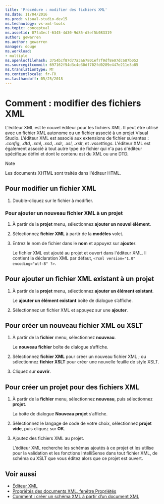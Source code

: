 ```yaml
---
title: 'Procédure : modifier des fichiers XML'
ms.date: 11/04/2016
ms.prod: visual-studio-dev15
ms.technology: vs-xml-tools
ms.topic: conceptual
ms.assetid: 07fa3ecf-6345-4d30-9d85-d5ef5b083319
author: gewarren
ms.author: gewarren
manager: douge
ms.workload:
- multiple
ms.openlocfilehash: 3754bcf87d77a3a67801ef7f9df8e07dc687b052
ms.sourcegitcommit: 697162f54d3c4e30df702fd0289e447e211e3a85
ms.translationtype: MT
ms.contentlocale: fr-FR
ms.lasthandoff: 05/25/2018
---
```

# <a name="how-to-edit-xml-files"></a>Comment : modifier des fichiers XML

L'éditeur XML est le nouvel éditeur pour les fichiers XML. Il peut être utilisé avec un fichier XML autonome ou un fichier associé à un projet Visual Studio. L’éditeur XML est associé aux extensions de fichier suivantes : *.config*, *.dtd*, *.xml*, *.xsd*, *.xdr*, *.xsl*, *.xslt*, et *.vssettings*. L'éditeur XML est également associé à tout autre type de fichier qui n'a pas d'éditeur spécifique défini et dont le contenu est du XML ou une DTD.

> [!NOTE]
> Les documents XHTML sont traités dans l'éditeur HTML.

## <a name="to-edit-an-xml-file"></a>Pour modifier un fichier XML

1.  Double-cliquez sur le fichier à modifier.

### <a name="to-add-a-new-xml-file-to-a-project"></a>Pour ajouter un nouveau fichier XML à un projet

1.  À partir de la **projet** menu, sélectionnez **ajouter un nouvel élément**.

2.  Sélectionnez **fichier XML** à partir de la **modèles** volet.

3.  Entrez le nom de fichier dans le **nom** et appuyez sur **ajouter**.

     Le fichier XML est ajouté au projet et ouvert dans l'éditeur XML. Il contient la déclaration XML par défaut, `<?xml version="1.0" encoding="utf-8" ?>`.

## <a name="to-add-an-existing-xml-file-to-a-project"></a>Pour ajouter un fichier XML existant à un projet

1.  À partir de la **projet** menu, sélectionnez **ajouter un élément existant**.

     Le **ajouter un élément existant** boîte de dialogue s’affiche.

2.  Sélectionnez un fichier XML et appuyez sur une **ajouter**.

## <a name="to-create-a-new-xml-or-xslt-file"></a>Pour créer un nouveau fichier XML ou XSLT

1.  À partir de la **fichier** menu, sélectionnez **nouveau**.

     Le **nouveau fichier** boîte de dialogue s’affiche.

2.  Sélectionnez **fichier XML** pour créer un nouveau fichier XML ; ou sélectionnez **fichier XSLT** pour créer une nouvelle feuille de style XSLT.

3.  Cliquez sur **ouvrir**.

## <a name="to-create-a-project-for-xml-files"></a>Pour créer un projet pour des fichiers XML

1.  À partir de la **fichier** menu, sélectionnez **nouveau**, puis sélectionnez **projet**.

     La boîte de dialogue **Nouveau projet** s’affiche.

2.  Sélectionnez le langage de code de votre choix, sélectionnez **projet vide**, puis cliquez sur **OK**.

3.  Ajoutez des fichiers XML au projet.

     L’éditeur XML recherche les schémas ajoutés à ce projet et les utilise pour la validation et les fonctions IntelliSense dans tout fichier XML, de schéma ou XSLT que vous éditez alors que ce projet est ouvert.

## <a name="see-also"></a>Voir aussi

- [Éditeur XML](../xml-tools/xml-editor.md)
- [Propriétés des documents XML, fenêtre Propriétés](../xml-tools/xml-document-properties-properties-window.md)
- [Comment : créer un schéma XML à partir d’un document XML](../xml-tools/how-to-create-an-xml-schema-from-an-xml-document.md)